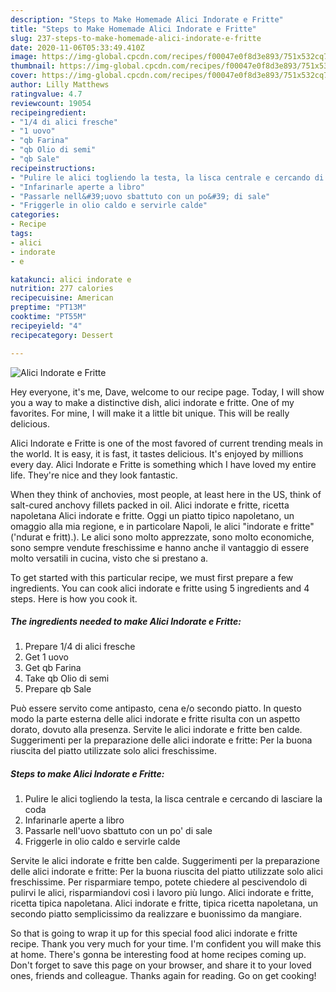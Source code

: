 ```yaml
---
description: "Steps to Make Homemade Alici Indorate e Fritte"
title: "Steps to Make Homemade Alici Indorate e Fritte"
slug: 237-steps-to-make-homemade-alici-indorate-e-fritte
date: 2020-11-06T05:33:49.410Z
image: https://img-global.cpcdn.com/recipes/f00047e0f8d3e893/751x532cq70/alici-indorate-e-fritte-recipe-main-photo.jpg
thumbnail: https://img-global.cpcdn.com/recipes/f00047e0f8d3e893/751x532cq70/alici-indorate-e-fritte-recipe-main-photo.jpg
cover: https://img-global.cpcdn.com/recipes/f00047e0f8d3e893/751x532cq70/alici-indorate-e-fritte-recipe-main-photo.jpg
author: Lilly Matthews
ratingvalue: 4.7
reviewcount: 19054
recipeingredient:
- "1/4 di alici fresche"
- "1 uovo"
- "qb Farina"
- "qb Olio di semi"
- "qb Sale"
recipeinstructions:
- "Pulire le alici togliendo la testa, la lisca centrale e cercando di lasciare la coda"
- "Infarinarle aperte a libro"
- "Passarle nell&#39;uovo sbattuto con un po&#39; di sale"
- "Friggerle in olio caldo e servirle calde"
categories:
- Recipe
tags:
- alici
- indorate
- e

katakunci: alici indorate e 
nutrition: 277 calories
recipecuisine: American
preptime: "PT13M"
cooktime: "PT55M"
recipeyield: "4"
recipecategory: Dessert

---
```



![Alici Indorate e Fritte](https://img-global.cpcdn.com/recipes/f00047e0f8d3e893/751x532cq70/alici-indorate-e-fritte-recipe-main-photo.jpg)

Hey everyone, it's me, Dave, welcome to our recipe page. Today, I will show you a way to make a distinctive dish, alici indorate e fritte. One of my favorites. For mine, I will make it a little bit unique. This will be really delicious.

Alici Indorate e Fritte is one of the most favored of current trending meals in the world. It is easy, it is fast, it tastes delicious. It's enjoyed by millions every day. Alici Indorate e Fritte is something which I have loved my entire life. They're nice and they look fantastic.

When they think of anchovies, most people, at least here in the US, think of salt-cured anchovy fillets packed in oil. Alici indorate e fritte, ricetta napoletana Alici indorate e fritte. Oggi un piatto tipico napoletano, un omaggio alla mia regione, e in particolare Napoli, le alici &#34;indorate e fritte&#34; (&#39;ndurat e fritt).). Le alici sono molto apprezzate, sono molto economiche, sono sempre vendute freschissime e hanno anche il vantaggio di essere molto versatili in cucina, visto che si prestano a.


To get started with this particular recipe, we must first prepare a few ingredients. You can cook alici indorate e fritte using 5 ingredients and 4 steps. Here is how you cook it.

<!--inarticleads1-->

##### The ingredients needed to make Alici Indorate e Fritte:

1. Prepare 1/4 di alici fresche
1. Get 1 uovo
1. Get qb Farina
1. Take qb Olio di semi
1. Prepare qb Sale


Può essere servito come antipasto, cena e/o secondo piatto. In questo modo la parte esterna delle alici indorate e fritte risulta con un aspetto dorato, dovuto alla presenza. Servite le alici indorate e fritte ben calde. Suggerimenti per la preparazione delle alici indorate e fritte: Per la buona riuscita del piatto utilizzate solo alici freschissime. 

<!--inarticleads2-->

##### Steps to make Alici Indorate e Fritte:

1. Pulire le alici togliendo la testa, la lisca centrale e cercando di lasciare la coda
1. Infarinarle aperte a libro
1. Passarle nell&#39;uovo sbattuto con un po&#39; di sale
1. Friggerle in olio caldo e servirle calde


Servite le alici indorate e fritte ben calde. Suggerimenti per la preparazione delle alici indorate e fritte: Per la buona riuscita del piatto utilizzate solo alici freschissime. Per risparmiare tempo, potete chiedere al pescivendolo di pulirvi le alici, risparmiandovi così i lavoro più lungo. Alici indorate e fritte, ricetta tipica napoletana. Alici indorate e fritte, tipica ricetta napoletana, un secondo piatto semplicissimo da realizzare e buonissimo da mangiare. 

So that is going to wrap it up for this special food alici indorate e fritte recipe. Thank you very much for your time. I'm confident you will make this at home. There's gonna be interesting food at home recipes coming up. Don't forget to save this page on your browser, and share it to your loved ones, friends and colleague. Thanks again for reading. Go on get cooking!
